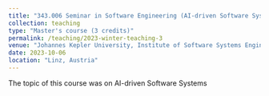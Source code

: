 ```yaml
---
title: "343.006	Seminar in Software Engineering (AI-driven Software Systems)"
collection: teaching
type: "Master's course (3 credits)"
permalink: /teaching/2023-winter-teaching-3
venue: "Johannes Kepler University, Institute of Software Systems Engineering"
date: 2023-10-06
location: "Linz, Austria"
---
```



The topic of this course was on AI-driven Software Systems